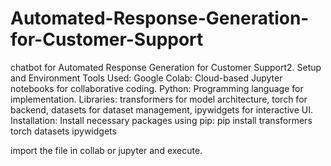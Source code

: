 # Automated-Response-Generation-for-Customer-Support
chatbot for Automated Response Generation for Customer Support2. Setup and Environment
Tools Used:
Google Colab: Cloud-based Jupyter notebooks for collaborative coding.
Python: Programming language for implementation.
Libraries: transformers for model architecture, torch for backend, datasets for dataset management, ipywidgets for interactive UI.
Installation:
Install necessary packages using pip:
pip install transformers torch datasets ipywidgets

import the file in collab or jupyter and execute.

